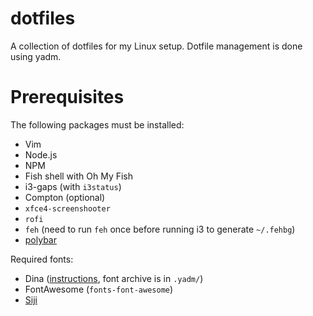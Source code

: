 # dotfiles

A collection of dotfiles for my Linux setup. Dotfile management is done using yadm.

# Prerequisites

The following packages must be installed:

* Vim
* Node.js
* NPM
* Fish shell with Oh My Fish
* i3-gaps (with `i3status`)
* Compton (optional)
* `xfce4-screenshooter`
* `rofi`
* `feh` (need to run `feh` once before running i3 to generate `~/.fehbg`)
* [polybar](https://github.com/jaagr/polybar)

Required fonts:

* Dina ([instructions](https://web.archive.org/web/20180406041154/http://notepad2.blogspot.com/2010/08/install-dina-programming-font-on-ubuntu.html), font archive is in `.yadm/`)
* FontAwesome (`fonts-font-awesome`)
* [Siji](https://github.com/stark/siji)
